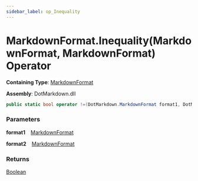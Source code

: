 ```yaml
---
sidebar_label: op_Inequality
---
```


# MarkdownFormat\.Inequality\(MarkdownFormat, MarkdownFormat\) Operator

**Containing Type**: [MarkdownFormat](../index.md)

**Assembly**: DotMarkdown\.dll

```csharp
public static bool operator !=(DotMarkdown.MarkdownFormat format1, DotMarkdown.MarkdownFormat format2)
```

### Parameters

**format1** &ensp; [MarkdownFormat](../index.md)

**format2** &ensp; [MarkdownFormat](../index.md)

### Returns

[Boolean](https://docs.microsoft.com/en-us/dotnet/api/system.boolean)

